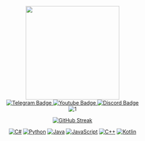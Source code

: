 <div id="header" align="center">
  <img src="https://i.giphy.com/media/v1.Y2lkPTc5MGI3NjExdGVpMTcyOXY2djBhOHR2ZHJwODBtdHdoajQ1MjIzc3Z6anB0cmk2diZlcD12MV9pbnRlcm5hbF9naWZfYnlfaWQmY3Q9cw/gjrYDwbjnK8x36xZIO/giphy.gif" width="256"/><div id="badges">
    
  <a href="https://t.me/SpectralSide">
    <img src="https://img.shields.io/badge/Telegram-blue?logo=Telegram&logoColor=white&style=for-the-badge" alt="Telegram Badge"/>
  </a>
  <a href="https://www.youtube.com/channel/UCW2Rwdgl_yvV86GQa3S0Dxw">
    <img src="https://img.shields.io/badge/YouTube-red?style=for-the-badge&logo=youtube&logoColor=white" alt="Youtube Badge"/>
  </a>
  <a href="https://discord.gg/Z4zaUJS9AD">
    <img src="https://img.shields.io/badge/Discord-blue?logo=Discord&logoColor=white&style=for-the-badge" alt="Discord Badge"/>
  </a>
  </div>

  <img src="https://komarev.com/ghpvc/?username=SL1dee36&style=for-the-badge&color=brightgreen" alt="1"/>

  
  <div>
  <p>
    
  [![GitHub Streak](https://streak-stats.demolab.com?user=sl1dee36&theme=github-dark-blue&hide_border=true)](https://git.io/streak-stats)
  
  </div>
  
  [![C#](https://img.shields.io/badge/C%23-02303A?style=for-the-badge&logo=csharp&logoColor=white)](https://www.csharp-lang.org/)
  [![Python](https://img.shields.io/badge/Python-3776AB?style=for-the-badge&logo=python&logoColor=white)](https://www.python.org/)
  [![Java](https://img.shields.io/badge/Java-B07219?style=for-the-badge&logo=java&logoColor=white)](https://www.java.com/)
  [![JavaScript](https://img.shields.io/badge/JavaScript-F7DF1E?style=for-the-badge&logo=javascript&logoColor=black)](https://developer.mozilla.org/en-US/docs/Web/JavaScript)
  [![C++](https://img.shields.io/badge/C%2B%2B-00599C?style=for-the-badge&logo=cplusplus&logoColor=white)](https://isocpp.org/)
  [![Kotlin](https://img.shields.io/badge/Kotlin-0095B6?style=for-the-badge&logo=kotlin&logoColor=white)](https://kotlinlang.org/)
  
  <!--<div>
  
  [![Top Langs](https://github-readme-stats.vercel.app/api/top-langs/?username=SL1dee36&layout=compact&theme=vision-friendly-dark)](https://github.com/anuraghazra/github-readme-stats)  
  </div>-->
  
</div>


<!--
**SL1dee36/SL1dee36** is a ✨ _special_ ✨ repository because its `README.md` (this file) appears on your GitHub profile.

Here are some ideas to get you started:

- 🔭 I’m currently working on ...
- 🌱 I’m currently learning ...
- 👯 I’m looking to collaborate on ...
- 🤔 I’m looking for help with ...
- 💬 Ask me about ...
- 📫 How to reach me: ...
- 😄 Pronouns: ...
- ⚡ Fun fact: ...
-->
